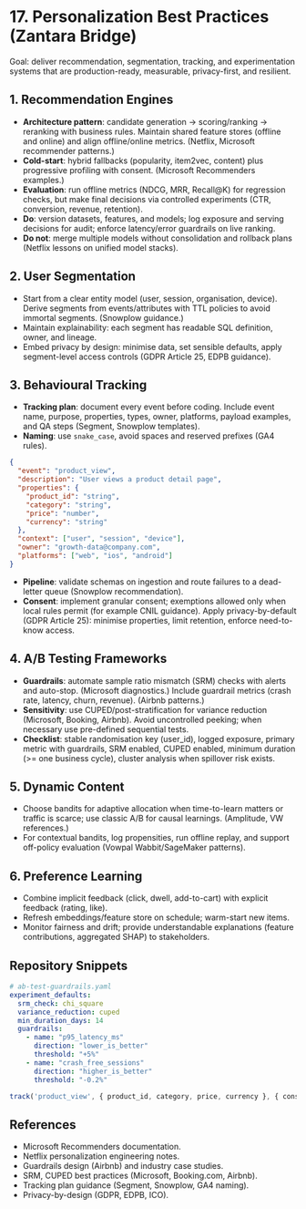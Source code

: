 # 17. Personalization Best Practices (Zantara Bridge)

Goal: deliver recommendation, segmentation, tracking, and experimentation systems that are production-ready, measurable, privacy-first, and resilient.

## 1. Recommendation Engines
- **Architecture pattern**: candidate generation -> scoring/ranking -> reranking with business rules. Maintain shared feature stores (offline and online) and align offline/online metrics. (Netflix, Microsoft recommender patterns.)
- **Cold-start**: hybrid fallbacks (popularity, item2vec, content) plus progressive profiling with consent. (Microsoft Recommenders examples.)
- **Evaluation**: run offline metrics (NDCG, MRR, Recall@K) for regression checks, but make final decisions via controlled experiments (CTR, conversion, revenue, retention).
- **Do**: version datasets, features, and models; log exposure and serving decisions for audit; enforce latency/error guardrails on live ranking.
- **Do not**: merge multiple models without consolidation and rollback plans (Netflix lessons on unified model stacks).

## 2. User Segmentation
- Start from a clear entity model (user, session, organisation, device). Derive segments from events/attributes with TTL policies to avoid immortal segments. (Snowplow guidance.)
- Maintain explainability: each segment has readable SQL definition, owner, and lineage.
- Embed privacy by design: minimise data, set sensible defaults, apply segment-level access controls (GDPR Article 25, EDPB guidance).

## 3. Behavioural Tracking
- **Tracking plan**: document every event before coding. Include event name, purpose, properties, types, owner, platforms, payload examples, and QA steps (Segment, Snowplow templates).
- **Naming**: use `snake_case`, avoid spaces and reserved prefixes (GA4 rules).

```json
{
  "event": "product_view",
  "description": "User views a product detail page",
  "properties": {
    "product_id": "string",
    "category": "string",
    "price": "number",
    "currency": "string"
  },
  "context": ["user", "session", "device"],
  "owner": "growth-data@company.com",
  "platforms": ["web", "ios", "android"]
}
```

- **Pipeline**: validate schemas on ingestion and route failures to a dead-letter queue (Snowplow recommendation).
- **Consent**: implement granular consent; exemptions allowed only when local rules permit (for example CNIL guidance). Apply privacy-by-default (GDPR Article 25): minimise properties, limit retention, enforce need-to-know access.

## 4. A/B Testing Frameworks
- **Guardrails**: automate sample ratio mismatch (SRM) checks with alerts and auto-stop. (Microsoft diagnostics.) Include guardrail metrics (crash rate, latency, churn, revenue). (Airbnb patterns.)
- **Sensitivity**: use CUPED/post-stratification for variance reduction (Microsoft, Booking, Airbnb). Avoid uncontrolled peeking; when necessary use pre-defined sequential tests.
- **Checklist**: stable randomisation key (user_id), logged exposure, primary metric with guardrails, SRM enabled, CUPED enabled, minimum duration (>= one business cycle), cluster analysis when spillover risk exists.

## 5. Dynamic Content
- Choose bandits for adaptive allocation when time-to-learn matters or traffic is scarce; use classic A/B for causal learnings. (Amplitude, VW references.)
- For contextual bandits, log propensities, run offline replay, and support off-policy evaluation (Vowpal Wabbit/SageMaker patterns).

## 6. Preference Learning
- Combine implicit feedback (click, dwell, add-to-cart) with explicit feedback (rating, like).
- Refresh embeddings/feature store on schedule; warm-start new items.
- Monitor fairness and drift; provide understandable explanations (feature contributions, aggregated SHAP) to stakeholders.

## Repository Snippets

```yaml
# ab-test-guardrails.yaml
experiment_defaults:
  srm_check: chi_square
  variance_reduction: cuped
  min_duration_days: 14
  guardrails:
    - name: "p95_latency_ms"
      direction: "lower_is_better"
      threshold: "+5%"
    - name: "crash_free_sessions"
      direction: "higher_is_better"
      threshold: "-0.2%"
```

```ts
track('product_view', { product_id, category, price, currency }, { consent: 'analytics' })
```

## References
- Microsoft Recommenders documentation.
- Netflix personalization engineering notes.
- Guardrails design (Airbnb) and industry case studies.
- SRM, CUPED best practices (Microsoft, Booking.com, Airbnb).
- Tracking plan guidance (Segment, Snowplow, GA4 naming).
- Privacy-by-design (GDPR, EDPB, ICO).
